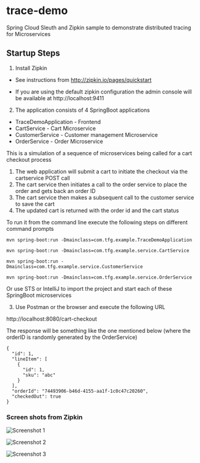 # trace-demo
Spring Cloud Sleuth and Zipkin sample to demonstrate distributed tracing for Microservices

## Startup Steps
1) Install Zipkin
* See instructions from http://zipkin.io/pages/quickstart

* If you are using the default zipkin configuration the admin console will be
available at http://localhost:9411

2) The application consists of 4 SpringBoot applications 

* TraceDemoApplication - Frontend
* CartService - Cart Microservice
* CustomerService - Customer management Microservice
* OrderService - Order Microservice

This is a simulation of a sequence of microservices being called for a cart checkout process
1) The web application will submit a cart to initiate the checkout via the cartservice POST call
2) The cart service then initiates a call to the order service to place the order and gets back an order ID
3) The cart service then makes a subsequent call to the customer service to save the cart
4) The updated cart is returned with the order id and the cart status 

To run it from the command line execute the following steps on different command prompts

```
mvn spring-boot:run -Dmainclass=com.tfg.example.TraceDemoApplication
```
```
mvn spring-boot:run -Dmainclass=com.tfg.example.service.CartService
```
```
mvn spring-boot:run -Dmainclass=com.tfg.example.service.CustomerService
```
```
mvn spring-boot:run -Dmainclass=com.tfg.example.service.OrderService
```
Or use STS or IntelliJ to import the project and start each of these SpringBoot microservices

3) Use Postman or the browser and execute the following URL

http://localhost:8080/cart-checkout

The response will be something like the one mentioned below (where the orderID is randomly generated by the OrderService)
```
{
  "id": 1,
  "lineItem": [
    {
      "id": 1,
      "sku": "abc"
    }
  ],
  "orderId": "74493906-b46d-4155-aa1f-1c0c47c20260",
  "checkedOut": true
}
```
### Screen shots from Zipkin
![Screenshot 1](https://github.com/tsukhu/trace-demo/blob/master/screenshots/zipkin_output_1.PNG)

![Screenshot 2](https://github.com/tsukhu/trace-demo/blob/master/screenshots/zipkin_output_2.PNG)

![Screenshot 3](https://github.com/tsukhu/trace-demo/blob/master/screenshots/zipkin_output_3.PNG)

